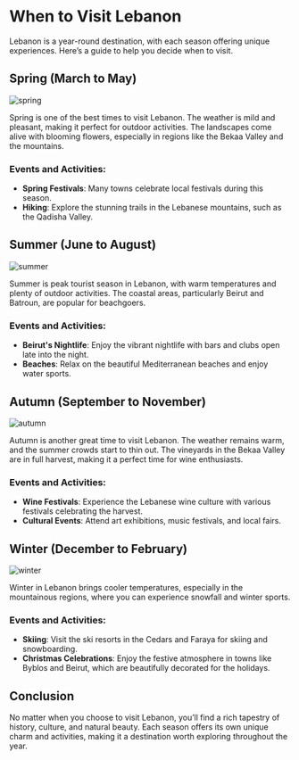 <head>
    <link rel="stylesheet" href="style.css">
</head>


# When to Visit Lebanon

Lebanon is a year-round destination, with each season offering unique experiences. Here’s a guide to help you decide when to visit.

## Spring (March to May)

![spring](https://tse2.mm.bing.net/th?id=OIP.cKWvMjXaos533sIERrWeTQHaFN&pid=Api&P=0&h=220)

Spring is one of the best times to visit Lebanon. The weather is mild and pleasant, making it perfect for outdoor activities. The landscapes come alive with blooming flowers, especially in regions like the Bekaa Valley and the mountains.

### Events and Activities:
- **Spring Festivals**: Many towns celebrate local festivals during this season.
- **Hiking**: Explore the stunning trails in the Lebanese mountains, such as the Qadisha Valley.

## Summer (June to August)

![summer](https://tse4.mm.bing.net/th?id=OIP.PJxkoG9clmrSL4IXq_W-xwHaE8&pid=Api&P=0&h=220)

Summer is peak tourist season in Lebanon, with warm temperatures and plenty of outdoor activities. The coastal areas, particularly Beirut and Batroun, are popular for beachgoers.

### Events and Activities:
- **Beirut's Nightlife**: Enjoy the vibrant nightlife with bars and clubs open late into the night.
- **Beaches**: Relax on the beautiful Mediterranean beaches and enjoy water sports.

## Autumn (September to November)

![autumn](https://tse4.mm.bing.net/th?id=OIP.sDgyvZY3OJfDjhcPd3ay2wAAAA&pid=Api&P=0&h=220)

Autumn is another great time to visit Lebanon. The weather remains warm, and the summer crowds start to thin out. The vineyards in the Bekaa Valley are in full harvest, making it a perfect time for wine enthusiasts.

### Events and Activities:
- **Wine Festivals**: Experience the Lebanese wine culture with various festivals celebrating the harvest.
- **Cultural Events**: Attend art exhibitions, music festivals, and local fairs.

## Winter (December to February)

![winter](https://tse1.mm.bing.net/th?id=OIP.ko1bW6-3ZlwddbQBKBL1GgHaE6&pid=Api&P=0&h=220)

Winter in Lebanon brings cooler temperatures, especially in the mountainous regions, where you can experience snowfall and winter sports.

### Events and Activities:
- **Skiing**: Visit the ski resorts in the Cedars and Faraya for skiing and snowboarding.
- **Christmas Celebrations**: Enjoy the festive atmosphere in towns like Byblos and Beirut, which are beautifully decorated for the holidays.

## Conclusion

No matter when you choose to visit Lebanon, you’ll find a rich tapestry of history, culture, and natural beauty. Each season offers its own unique charm and activities, making it a destination worth exploring throughout the year.

